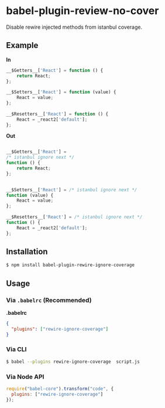 # babel-plugin-review-no-cover

Disable rewire injected methods from istanbul coverage.

## Example

**In**

```javascript
__$Getters__['React'] = function () {
    return React;
};
 
__$Setters__['React'] = function (value) {
    React = value;
};
 
__$Resetters__['React'] = function () {
    React = _react2['default'];
}; 

```

**Out**

```javascript

__$Getters__['React'] = 
/* istanbul ignore next */
function () {
    return React;
};
 

__$Setters__['React'] = /* istanbul ignore next */ 
function (value) {
    React = value;
};
 
__$Resetters__['React'] = /* istanbul ignore next */
function () {
    React = _react2['default'];
}; 
```

## Installation

```sh
$ npm install babel-plugin-rewire-ignore-coverage
```

## Usage

### Via `.babelrc` (Recommended)

**.babelrc**

```json
{
  "plugins": ["rewire-ignore-coverage"]
}
```

### Via CLI

```sh
$ babel --plugins rewire-ignore-coverage  script.js
```

### Via Node API

```javascript
require("babel-core").transform("code", {
  plugins: ["rewire-ignore-coverage"]
});
```
